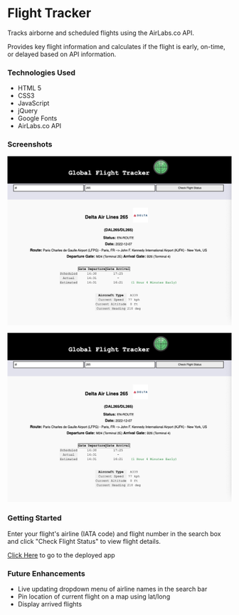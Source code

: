# Flight Tracker
Tracks airborne and scheduled flights using the AirLabs.co API.

Provides key flight information and calculates if the flight is early, on-time, or delayed based on API information.

### Technologies Used
* HTML 5
* CSS3
* JavaScript
* jQuery
* Google Fonts
* AirLabs.co API

### Screenshots
![screenshot1](pics/SS1.png)

![screenshot1](pics/SS1.png)

### Getting Started
Enter your flight's airline (IATA code) and flight number in the search box and click "Check Flight Status" to view flight details.

[Click Here](https://maydayjimmy.github.io/Flight-Tracker-1/) to go to the deployed app

### Future Enhancements
* Live updating dropdown menu of airline names in the search bar
* Pin location of current flight on a map using lat/long
* Display arrived flights